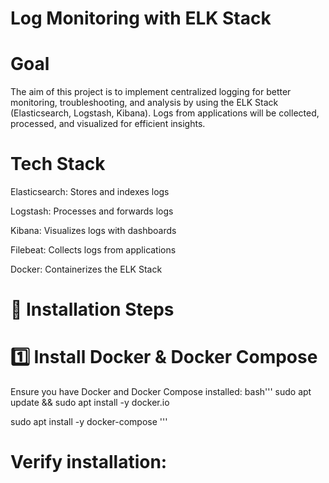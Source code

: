 # Log Monitoring with ELK Stack
# Goal
The aim of this project is to implement centralized logging for better monitoring, troubleshooting, and analysis by using the ELK Stack (Elasticsearch, Logstash, Kibana). Logs from applications will be collected, processed, and visualized for efficient insights.
# Tech Stack
Elasticsearch: Stores and indexes logs

Logstash: Processes and forwards logs

Kibana: Visualizes logs with dashboards

Filebeat: Collects logs from applications

Docker: Containerizes the ELK Stack

#  🔹 Installation Steps

# 1️⃣ Install Docker & Docker Compose
Ensure you have Docker and Docker Compose installed:
bash'''
sudo apt update && sudo apt install -y docker.io

sudo apt install -y docker-compose
'''
# Verify installation:




